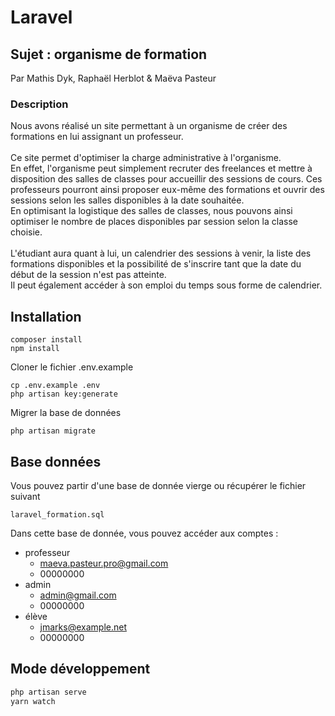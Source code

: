 # Laravel
## Sujet : organisme de formation
Par Mathis Dyk, Raphaël Herblot & Maëva Pasteur

### Description
Nous avons réalisé un site permettant à un organisme de créer des formations en lui assignant un professeur.
<br><br>
Ce site permet d'optimiser la charge administrative à l'organisme. 
<br>
En effet, l'organisme peut simplement recruter des freelances et mettre à disposition des salles de classes pour accueillir des sessions de cours. Ces professeurs pourront ainsi proposer eux-même des formations et ouvrir des sessions selon les salles disponibles à la date souhaitée.
<br>
En optimisant la logistique des salles de classes, nous pouvons ainsi optimiser le nombre de places disponibles par session selon la classe choisie.
<br>
<br>
L'étudiant aura quant à lui, un calendrier des sessions à venir, la liste des formations disponibles et la possibilité de s'inscrire tant que la date du début de la session n'est pas atteinte.
<br>
Il peut également accéder à son emploi du temps sous forme de calendrier.
## Installation

```
composer install
npm install
```

Cloner le fichier .env.example

```
cp .env.example .env
php artisan key:generate
```

Migrer la base de données

```
php artisan migrate
```
## Base données
Vous pouvez partir d'une base de donnée vierge ou récupérer le fichier suivant
```
laravel_formation.sql
```
Dans cette base de donnée, vous pouvez accéder aux comptes :
* professeur
    * maeva.pasteur.pro@gmail.com
    * 00000000
* admin
    * admin@gmail.com
    * 00000000
* élève
    * jmarks@example.net
    * 00000000

## Mode développement
```php
php artisan serve
yarn watch
```
